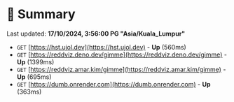 # 📖 Summary
Last updated: **17/10/2024, 3:56:00 PG "Asia/Kuala_Lumpur"**

- `GET` [https://hst.ujol.dev](https://hst.ujol.dev) - **Up** (560ms)
- `GET` [https://reddviz.deno.dev/gimme](https://reddviz.deno.dev/gimme) - **Up** (1399ms)
- `GET` [https://reddviz.amar.kim/gimme](https://reddviz.amar.kim/gimme) - **Up** (695ms)
- `GET` [https://dumb.onrender.com](https://dumb.onrender.com) - **Up** (363ms)
